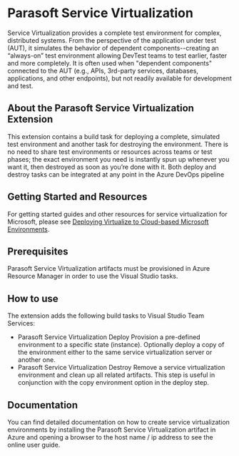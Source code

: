 # Parasoft Service Virtualization
Service Virtualization provides a complete test environment for complex, distributed systems.  From the perspective of the application under test (AUT), it simulates the behavior of dependent components--creating an “always-on” test environment allowing DevTest teams to test earlier, faster and more completely.  It is often used when "dependent components" connected to the AUT (e.g., APIs, 3rd-party services, databases, applications, and other endpoints), but not readily available for development and test.

## About the Parasoft Service Virtualization Extension
This extension contains a build task for deploying a complete, simulated test environment and another task for destroying the environment.   There is no need to share test environments or resources across teams or test phases; the exact environment you need is instantly spun up whenever you want it, then destroyed as soon as you’re done with it.  Both deploy and destroy tasks can be integrated at any point in the Azure DevOps pipeline

## Getting Started and Resources
For getting started guides and other resources for service virtualization for Microsoft, please see [Deploying Virtualize to Cloud-based Microsoft Environments](https://docs.parasoft.com/display/GUIDES/Deploying+Virtualize+to+Cloud-based+Microsoft+Environments).

## Prerequisites
Parasoft Service Virtualization artifacts must be provisioned in Azure Resource Manager in order to use the Visual Studio tasks.

## How to use
The extension adds the following build tasks to Visual Studio Team Services:
* Parasoft Service Virtualization Deploy
  Provision a pre-defined environment to a specific state (instance).
  Optionally deploy a copy of the environment either to the same service virtualization server or another one. 
* Parasoft Service Virtualization Destroy
  Remove a service virtualization environment and clean up all related artifacts.  This step is useful in conjunction with the copy environment option in the deploy step.
  
## Documentation
You can find detailed documentation on how to create service virtualization environments by installing the Parasoft Service Virtualization artifact in Azure and opening a browser to the host name / ip address to see the online user guide.